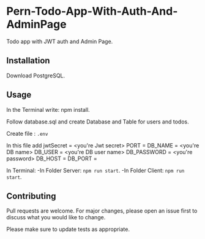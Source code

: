 # Pern-Todo-App-With-Auth-And-AdminPage

Todo app with JWT auth and Admin Page.

## Installation

Download PostgreSQL.

## Usage

In the Terminal write: npm install.

Follow database.sql and create Database and Table for users and todos.

Create file : `.env`

In this file add 
jwtSecret = <you're Jwt secret> 
PORT = <port>
DB_NAME = <you're DB name>
DB_USER = <you're DB user name>
DB_PASSWORD = <you're password>
DB_HOST = <DB host>
DB_PORT = <DB port>

In Terminal: -In Folder Server: `npm run start`.
             -In Folder Client: `npm run start`.
              
## Contributing
Pull requests are welcome. For major changes, please open an issue first to discuss what you would like to change.

Please make sure to update tests as appropriate.
